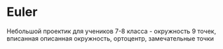 # Euler
Небольшой проектик для учеников 7-8 класса - окружность 9 точек, вписанная описанная окружность, ортоцентр, замечательные точки
